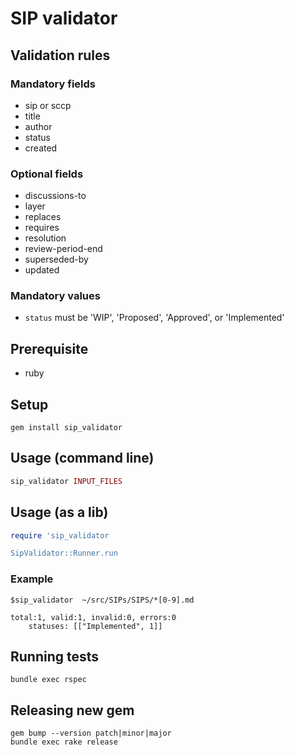 # SIP validator

## Validation rules

### Mandatory fields

- sip or sccp
- title
- author
- status
- created

### Optional fields

- discussions-to
- layer
- replaces
- requires
- resolution
- review-period-end
- superseded-by
- updated

### Mandatory values

- `status` must be 'WIP', 'Proposed', 'Approved', or 'Implemented'
## Prerequisite

- ruby

## Setup

```
gem install sip_validator
```

## Usage (command line)

```ruby
sip_validator INPUT_FILES
```

## Usage (as a lib)

```ruby
require 'sip_validator

SipValidator::Runner.run 
```

### Example

```
$sip_validator  ~/src/SIPs/SIPS/*[0-9].md

total:1, valid:1, invalid:0, errors:0
	statuses: [["Implemented", 1]]

```

## Running tests

```
bundle exec rspec
```

## Releasing new gem

```
gem bump --version patch|minor|major
bundle exec rake release
```